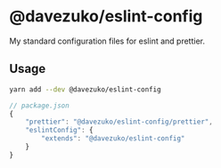 # @davezuko/eslint-config

My standard configuration files for eslint and prettier.

## Usage

```sh
yarn add --dev @davezuko/eslint-config
```

```js
// package.json
{
    "prettier": "@davezuko/eslint-config/prettier",
    "eslintConfig": {
        "extends": "@davezuko/eslint-config"
    }
}
```
